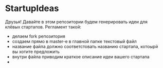 # StartupIdeas

Друзья! Давайте в этом репозитории будем генерировать идеи для клёвых стартапов.
Регламент такой:
- делаем fork репозитория
- создаем прямо в master-е в главной папке текстовый файл
- название файла должно соответстовать названию стартапа, котоырй вы хотите предложить
- внутри файла приводим краткое описание идеи вашего стартапа
-
